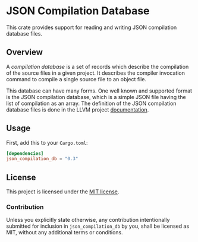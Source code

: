 # JSON Compilation Database

This crate provides support for reading and writing JSON compilation database files.

## Overview

A _compilation database_ is a set of records which describe the compilation of the
source files in a given project. It describes the compiler invocation command to
compile a single source file to an object file.

This database can have many forms. One well known and supported format is the JSON
compilation database, which is a simple JSON file having the list of compilation
as an array. The definition of the JSON compilation database files is done in the
LLVM project [documentation](https://clang.llvm.org/docs/JSONCompilationDatabase.html).

## Usage

First, add this to your `Cargo.toml`:

```toml
[dependencies]
json_compilation_db = "0.3"
```

## License

This project is licensed under the [MIT license](LICENSE).

### Contribution

Unless you explicitly state otherwise, any contribution intentionally submitted
for inclusion in `json_compilation_db` by you, shall be licensed as MIT, without
any additional terms or conditions.
